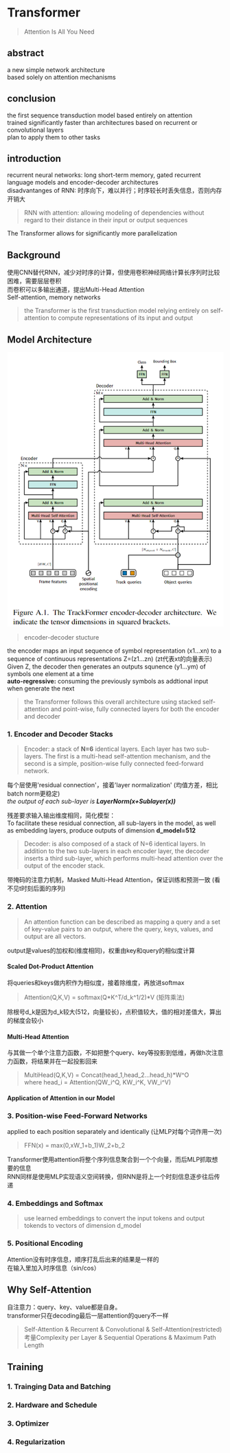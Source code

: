 # Transformer
> Attention Is All You Need  

## abstract
a new simple network architecture  
based solely on attention mechanisms

## conclusion
the first sequence transduction model based entirely on attention  
trained significantly faster than architectures based on recurrent or convolutional layers  
plan to apply them to other tasks  

## introduction
recurrent neural networks: long short-term memory, gated recurrent  
language models and encoder-decoder architectures  
disadvantanges of RNN: 时序向下，难以并行；时序较长时丢失信息，否则内存开销大  
> RNN with attention: allowing modeling of dependencies without regard to their distance in their input or output sequences  

The Transformer allows for significantly more parallelization

## Background
使用CNN替代RNN，减少对时序的计算，但使用卷积神经网络计算长序列时比较困难，需要层层卷积  
而卷积可以多输出通道，提出Multi-Head Attention  
Self-attention, memory networks  
> the Transformer is the first transduction model relying entirely on self-attention to compute representations of its input and output  

## Model Architecture
![transformer](res/encoder_decoder.png)
> encoder-decoder stucture  

the encoder maps an input sequence of symbol representation (x1...xn) to a sequence of continuous representations Z=(z1...zn) (zt代表xt的向量表示)  
Given Z, the decoder then generates an outputs squnence (y1...ym) of symbols one element at a time  
**auto-regressive:** consuming the previously symbols as addtional input when generate the next  

> the Transformer follows this overall architecture using stacked self-attention and point-wise, fully connected layers for both the encoder and decoder

### 1. Encoder and Decoder Stacks
> Encoder: a stack of **N=6** identical layers. Each layer has two sub-layers. The first is a multi-head self-attention mechanism, and the second is a simple, position-wise fully connected feed-forward network.

每个层使用'residual connection'，接着'layer normalization' (均值方差，相比batch norm更稳定)  
*the output of each sub-layer is **LayerNorm(x+Sublayer(x))***

残差要求输入输出维度相同，简化模型：  
To facilitate these residual connection, all sub-layers in the model, as well as embedding layers, produce outputs of dimension **d_model=512** 

> Decoder: is also composed of a stack of N=6 identical layers. In addition to the two sub-layers in each encoder layer, the decoder inserts a third sub-layer, which performs multi-head attention over the output of the encoder stack.

带掩码的注意力机制，Masked Multi-Head Attention，保证训练和预测一致 (看不见t时刻后面的序列)  

### 2. Attention
> An attention function can be described as mapping a query and a set of key-value pairs to an output, where the query, keys, values, and output are all vectors.

output是values的加权和(维度相同)，权重由key和query的相似度计算

#### Scaled Dot-Product Attention
将queries和keys做内积作为相似度，接着除维度，再放进softmax  
> Attention(Q,K,V) = softmax(Q*K^T/d_k^1/2)*V (矩阵乘法)  

除根号d_k是因为d_k较大(512，向量较长)，点积值较大，值的相对差值大，算出的梯度会较小  

#### Multi-Head Attention  
与其做一个单个注意力函数，不如把整个query、key等投影到低维，再做h次注意力函数，将结果并在一起投影回来  
> MultiHead(Q,K,V) = Concat(head_1,head_2...head_h)*W^O  
where head_i = Attention(QW_i^Q, KW_i^K, VW_i^V)

#### Application of Attention in our Model

### 3. Position-wise Feed-Forward Networks
applied to each position separately and identically (让MLP对每个词作用一次)  
> FFN(x) = max(0,xW_1+b_1)W_2+b_2

Transformer使用attention将整个序列信息聚合到一个个向量，而后MLP抓取想要的信息  
RNN同样是使用MLP实现语义空间转换，但RNN是将上一个时刻信息逐步往后传递

### 4. Embeddings and Softmax
> use learned embeddings to convert the input tokens and output tokends to vectors of dimension d_model

### 5. Positional Encoding
Attention没有时序信息，顺序打乱后出来的结果是一样的  
在输入里加入时序信息（sin/cos）

## Why Self-Attention
自注意力：query、key、value都是自身。  
transformer只在decoding最后一层attention的query不一样  
> Self-Attention & Recurrent & Convolutional & Self-Attention(restricted)  
考量Complexity per Layer & Sequential Operations & Maximum Path Length  

## Training
### 1. Trainging Data and Batching
### 2. Hardware and Schedule
### 3. Optimizer
### 4. Regularization
